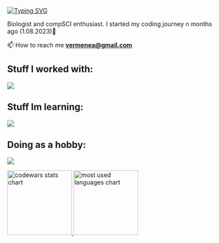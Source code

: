


<a href="https://git.io/typing-svg"><img src="https://readme-typing-svg.demolab.com?font=Fira+Code&pause=1000&color=F71E15&random=false&width=435&lines=print(%22Hi!+I'm+Natalia%22)" alt="Typing SVG" /></a>
<p align="left">Biologist and compSCI enthusiast. I started my coding journey n months ago (1.08.2023)🚀</p>

📫 How to reach me **vermenea@gmail.com**


<h2 align="left">Stuff I worked with:</h2>


<p align="left">
  <a href="https://skillicons.dev">
    <img src="https://skillicons.dev/icons?i=py,js,react,ts,nodejs,sass,tailwind,bootstrap,git,gulp,vite,figma" />
  </a>
</p>

<h2 align="left">Stuff Im learning:</h2>
<p align="left">
  <a href="https://skillicons.dev">
    <img src="https://skillicons.dev/icons?i=linux,r,mysql" />
  </a>
</p>

<h2 align="left">Doing as a hobby:</h2>
<p align="left">
  <a href="https://skillicons.dev">
    <img src="https://skillicons.dev/icons?i=raspberrypi" />
  </a>
</p>


<p align="left">
    <a href="LINK TO: WHEN CLICKED">
      <img height="150" src="https://github.r2v.ch/codewars?user=vermenea" alt="codewars stats chart"/>
      <img height="150" src="https://github-readme-stats.vercel.app/api/top-langs?username=vermenea&show_icons=true&locale=en&layout=compact&theme=transparent" alt="most used languages chart"/> 
    </a>
</p>



